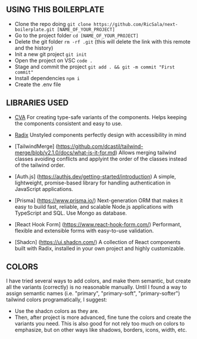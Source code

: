 ## USING THIS BOILERPLATE
- Clone the repo doing `git clone https://github.com/RicSala/next-boilerplate.git [NAME_OF_YOUR_PROJECT]`
- Go to the project folder `cd [NAME_OF_YOUR_PROJECT]`
- Delete the git folder `rm -rf .git` (this will delete the link with this remote and the history)
- Init a new git project `git init`
- Open the project on VSC `code .`
- Stage and commit the project `git add . && git -m commit "First commit"`
- Install dependencies `npm i`
- Create the .env file

## LIBRARIES USED

-   [CVA](https://cva.style/docs)
    For creating type-safe variants of the components. Helps keeping the components consistent and easy to use.
-   [Radix](https://www.radix-ui.com)
    Unstyled components perfectly design with accessibility in mind
-   [TailwindMerge] (https://github.com/dcastil/tailwind-merge/blob/v2.1.0/docs/what-is-it-for.md)
    Allows merging tailwind classes avoiding conflicts and applyint the order of the classes instead of the tailwind order.

-   [Auth.js] (https://authjs.dev/getting-started/introduction)
    A simple, lightweight, promise-based library for handling authentication in JavaScript applications.

-   [Prisma] (https://www.prisma.io/)
    Next-generation ORM that makes it easy to build fast, reliable, and scalable Node.js applications with TypeScript and SQL.
    Use Mongo as database.

-   [React Hook Form] (https://www.react-hook-form.com/)
    Performant, flexible and extensible forms with easy-to-use validation.

-   [Shadcn] (https://ui.shadcn.com/)
    A collection of React components built with Radix, installed in your own project and highly customizable.

## COLORS

I have tried several ways to add colors, and make them semantic, but create all the variants (correctly) is no reasonable manually. Until I found a way to assign semantic names (i.e. "primary", "primary-soft", "primary-softer") tailwind colors programatically, I suggest:

-   Use the shadcn colors as they are.
-   Then, after project is more advanced, fine tune the colors and create the variants you need.
    This is also good for not rely too much on colors to emphasize, but on other ways like shadows, borders, icons, width, etc.
